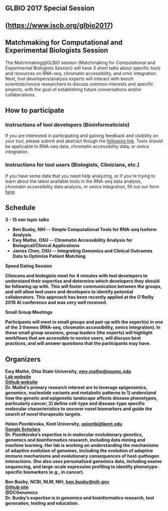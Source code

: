 ## GLBIO 2017 Special Session
## (https://www.iscb.org/glbio2017)

## Matchmaking for Computational and Experimental Biologists Session

The Matchmaking@GLBIO session (Matchmaking for Computational and Experimental Biologists Session) will have 3 short talks about specific tools and resources on RNA-seq, chromatin accessibility, and omic integration.  Next, tool developers/analysis experts will interact with bench scientists/novice researchers to discuss common interests and specific projects, with the goal of establishing future conversations and/or collaborations. 

## How to participate
### Instructions of tool developers (Bioinformaticists)
If you are interested in participating and gaining feedback and visibility on your tool, please submit and abstract though the [following link](https://docs.google.com/forms/d/e/1FAIpQLScb6N8Hd2rJ-8sJQS9eGDQZYCGeOohCHyhGKQiqZllf7fwEbQ/viewform).  Tools should be applicable to RNA-seq data, chromatin accessibility data, or omics integration.

### Instructions for tool users (Biologists, Clinicians, etc.)
If you have some data that you need help analyzing, or if you're trying to learn about the latest available tools in the RNA-seq data analysis, chromatin accessibility data analysis, or omics integration, fill out our form [here](https://docs.google.com/forms/d/e/1FAIpQLScb6N8Hd2rJ-8sJQS9eGDQZYCGeOohCHyhGKQiqZllf7fwEbQ/viewform).

## Schedule
<b>__3 - 15 min topic talks__
* Ben Busby, NIH -- ​Simple Computational Tools for RNA-seq Isoform Analysis​
* Ewy Mathe, OSU -- ​Chromatin Accessibility Analysis for Biological/Clinical Applications
* James Chen, OSU -- ​Integrating Genomics and Clinical Outcomes Data to Optimize Patient Matching

<b> __Speed Dating Session__

Clinicans and biologists meet for 4 minutes with tool developers to understand their expertise and determine which developers they should be following up with. This will foster communication between the groups, and will allow tool users and developers to identify potential collaborators. This approach has been recently applied at the O’Reilly 2016 AI conference and was very well received.

<b> __Small Group Meetings__

Participants will meet in small groups and pair up with the expert(s) in one of the 3 themes (RNA-seq, chromatin accessibility, omics integration). In these small group sessions, group leaders (the experts) will highlight workflows that are accessible to novice users, will discuss best practices, and will answer questions that the participants may have.

## Organizers
<b>Ewy Mathé, Ohio State University, ewy.mathe@osumc.edu </b><br>
[Lab website](u.osu.edu/mathelab)
<br>
[Github website](github.com/mathelab)
<br>
Dr. Mathé’s primary research interest are to leverage epigenomics, genomics, nucleotide variants and metabolic patterns to 1) understand how the genetic and epigenetic landscape affects disease phenotypes, particularly cancer; 2) define cell-type and disease-type specific molecular characteristics to uncover novel biomarkers and guide the search of novel therapeutic targets.

<b>Helen Piontkivska, Kent University, opiontki@kent.edu </b><br>
[Google Scholars](https://scholar.google.com/citations?user=fb2iQfwAAAAJ&hl=en) <br>
Dr. Piontkivska’s expertise is in molecular evolutionary genetics, genomics and bioinformatics research, including data mining and machine learning. Her lab is working on understanding the mechanisms of adaptive evolution of genomes, including the evolution of adaptive immune mechanisms and evolutionary consequences of host-pathogen interactions. She also uses personalized genomics data, including exome sequencing, and large-scale expression profiling to identify phenotype-specific biomarkers (e.g., in cancer).

<b>Ben Busby, NCBI, NLM, NIH,  ben.busby@nih.gov </b><br>
[Github site](github.com/NCBI-hackathons)<br>
@DCGenomics<br>
Dr. Busby’s expertise is in genomics and bioinformatics research, tool generation, testing and education.
